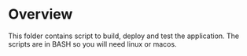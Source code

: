 # Overview

This folder contains script to build, deploy and test the application.  The scripts are in BASH so you will need linux or macos. 